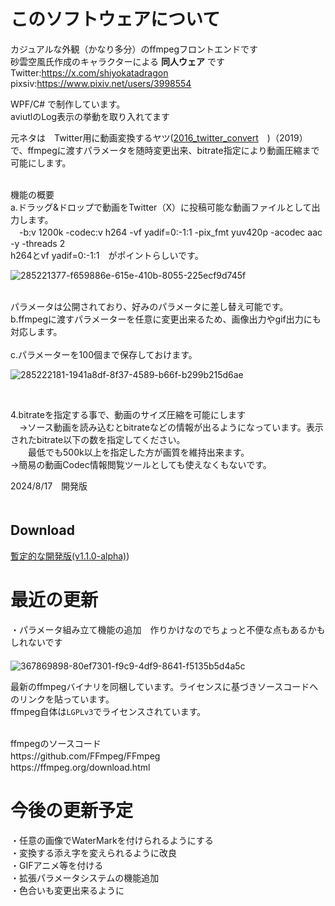# このソフトウェアについて

カジュアルな外観（かなり多分）のffmpegフロントエンドです<br>
砂雲空風氏作成のキャラクターによる **同人ウェア** 
です<br>
Twitter:https://x.com/shiyokatadragon<br>
pixsiv:https://www.pixiv.net/users/3998554<br>

WPF/C# で制作しています。<br>
aviutlのLog表示の挙動を取り入れてます<br>

元ネタは　Twitter用に動画変換するヤツ([2016_twitter_convert](https://cloth.moe/2016_twitter_convert)　)（2019）　で、ffmpegに渡すパラメータを随時変更出来、bitrate指定により動画圧縮まで可能にします。

<br>
機能の概要<br>
a.ドラッグ&ドロップで動画をTwitter（X）に投稿可能な動画ファイルとして出力します。<br>
　-b:v 1200k -codec:v h264 -vf yadif=0:-1:1 -pix_fmt yuv420p -acodec aac -y -threads 2<br>
h264とvf yadif=0:-1:1　がポイントらしいです。<br>

![285221377-f659886e-615e-410b-8055-225ecf9d745f](https://github.com/user-attachments/assets/a9e821a9-a893-447f-a383-9e57b1ae7237)



<br>
パラメータは公開されており、好みのパラメータに差し替え可能です。
 
 <br>
b.ffmpegに渡すパラメーターを任意に変更出来るため、画像出力やgif出力にも対応します。<br>

<br>
c.パラメーターを100個まで保存しておけます。<br>

![285222181-1941a8df-8f37-4589-b66f-b299b215d6ae](https://github.com/user-attachments/assets/8d1a0782-e3cc-4b70-a926-97df4a303596)


<br>

4.bitrateを指定する事で、動画のサイズ圧縮を可能にします<br>
　→ソース動画を読み込むとbitrateなどの情報が出るようになっています。表示されたbitrate以下の数を指定してください。<br>
 　　最低でも500k以上を指定した方が画質を維持出来ます。<br>
  →簡易の動画Codec情報閲覧ツールとしても使えなくもないです。<br>


2024/8/17　開発版<br>
　
## Download

[暫定的な開発版(v1.1.0-alpha)](https://github.com/Sheephuman/HaruaConvert_public/releases/tag/TestVersion)) 


# 最近の更新
・パラメータ組み立て機能の追加　作りかけなのでちょっと不便な点もあるかもしれないです<br>
　<br>
![367869898-80ef7301-f9c9-4df9-8641-f5135b5d4a5c](https://github.com/user-attachments/assets/bfaf0c5b-ebf4-4646-8f38-9c217c459d02)

最新のffmpegバイナリを同梱しています。ライセンスに基づきソースコードへのリンクを貼っています。<br>ffmpeg自体は``LGPLv3``でライセンスされています。

<br>
ffmpegのソースコード<br>
https://github.com/FFmpeg/FFmpeg　<br>
https://ffmpeg.org/download.html<br>

# 今後の更新予定<br>
・任意の画像でWaterMarkを付けられるようにする
<br>
・変換する添え字を変えられるように改良<br>
・GIFアニメ等を付ける<br>
・拡張パラメータシステムの機能追加<br>
・色合いも変更出来るように
